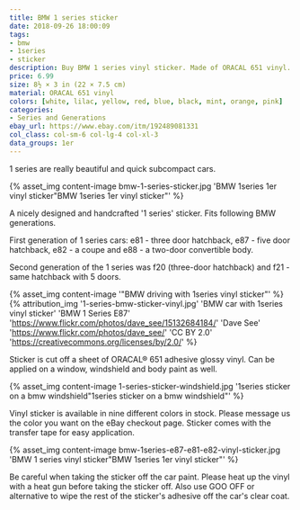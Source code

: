 ```yaml
---
title: BMW 1 series sticker
date: 2018-09-26 18:00:09
tags:
- bmw
- 1series
- sticker
description: Buy BMW 1 series vinyl sticker. Made of ORACAL 651 vinyl. Available in different colors
price: 6.99
size: 8½ × 3 in (22 × 7.5 cm)
material: ORACAL 651 vinyl
colors: [white, lilac, yellow, red, blue, black, mint, orange, pink]
categories:
- Series and Generations
ebay_url: https://www.ebay.com/itm/192489081331
col_class: col-sm-6 col-lg-4 col-xl-3
data_groups: 1er
---
```


1 series are really beautiful and quick subcompact cars.

<!-- more -->
{% asset_img content-image bmw-1-series-sticker.jpg 'BMW 1series 1er vinyl sticker"BMW 1series 1er vinyl sticker"' %}

A nicely designed and handcrafted '1 series' sticker. Fits following BMW generations.

First generation of 1 series cars: e81 - three door hatchback, e87 - five door hatchback, e82 - a coupe and e88 - a two-door convertible body.

Second generation of the 1 series was f20 (three-door hatchback) and f21 - same hatchback with 5 doors.

{% asset_img content-image  '"BMW driving with 1series vinyl sticker"' %}
{% attribution_img
  '1-series-bmw-sticker-vinyl.jpg'
  'BMW car with 1series vinyl sticker'
  'BMW 1 Series E87'
  'https://www.flickr.com/photos/dave_see/15132684184/'
  'Dave See'
  'https://www.flickr.com/photos/dave_see/'
  'CC BY 2.0'
  'https://creativecommons.org/licenses/by/2.0/'
%}

Sticker is cut off a sheet of ORACAL® 651 adhesive glossy vinyl. Can be applied on a window, windshield and body paint as well.

{% asset_img content-image 1-series-sticker-windshield.jpg '1series sticker on a bmw windshield"1series sticker on a bmw windshield"' %}

Vinyl sticker is available in nine different colors in stock. Please message us the color you want on the eBay checkout page. Sticker comes with the transfer tape for easy application.

{% asset_img content-image bmw-1series-e87-e81-e82-vinyl-sticker.jpg 'BMW 1 series vinyl sticker"BMW 1series 1er vinyl sticker"' %}

Be careful when taking the sticker off the car paint. Please heat up the vinyl with a heat gun before taking the sticker off. Also use GOO OFF or alternative to wipe the rest of the sticker's adhesive off the car's clear coat.
